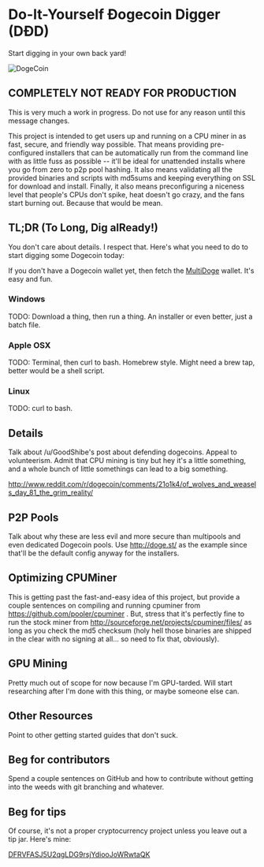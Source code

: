 # Do-It-Yourself Ðogecoin Digger (DÐD)

Start digging in your own back yard!

![DogeCoin](http://static.tumblr.com/ppdj5y9/Ae9mxmxtp/300coin.png)

## COMPLETELY NOT READY FOR PRODUCTION

This is very much a work in progress. Do not use for any reason until this message changes.

This project is intended to get users up and running on a CPU miner in as fast, secure, and friendly way possible. That means providing pre-configured installers that can be automatically run from the command line with as little fuss as possible -- it'll be ideal for unattended installs where you go from zero to p2p pool hashing. It also means validating all the provided binaries and scripts with md5sums and keeping everything on SSL for download and install. Finally, it also means preconfiguring a niceness level that people's CPUs don't spike, heat doesn't go crazy, and the fans start burning out. Because that would be mean.

## TL;DR (**T**o **L**ong, **D**ig al**R**eady!)

You don't care about details. I respect that. Here's what you need to do to start digging some Dogecoin today:

If you don't have a Dogecoin wallet yet, then fetch the [MultiDoge](http://multidoge.org/) wallet. It's easy and fun.

### Windows

TODO: Download a thing, then run a thing. An installer or even better, just a batch file.

### Apple OSX

TODO: Terminal, then curl to bash. Homebrew style. Might need a brew tap, better would be a shell script.

### Linux

TODO: curl to bash.

## Details

Talk about /u/GoodShibe's post about defending dogecoins. Appeal to volunteerism. Admit that CPU mining is tiny but hey it's a little something, and a whole bunch of little somethings can lead to a big something.

http://www.reddit.com/r/dogecoin/comments/21o1k4/of_wolves_and_weasels_day_81_the_grim_reality/

## P2P Pools

Talk about why these are less evil and more secure than multipools and even dedicated Dogecoin pools. Use http://doge.st/ as the example since that'll be the default config anyway for the installers.

## Optimizing CPUMiner

This is getting past the fast-and-easy idea of this project, but provide a couple sentences on compiling and running cpuminer from https://github.com/pooler/cpuminer . But, stress that it's perfectly fine to run the stock miner from http://sourceforge.net/projects/cpuminer/files/ as long as you check the md5 checksum (holy hell those binaries are shipped in the clear with no signing at all... so need to fix that, obviously).

## GPU Mining

Pretty much out of scope for now because I'm GPU-tarded. Will start researching after I'm done with this thing, or maybe someone else can.

## Other Resources

Point to other getting started guides that don't suck.

## Beg for contributors

Spend a couple sentences on GitHub and how to contribute without getting into the weeds with git branching and whatever.

## Beg for tips

Of course, it's not a proper cryptocurrency project unless you leave out a tip jar. Here's mine:

[DFRVFASJ5U2qgLDG9rsjYdiooJoWRwtaQK](http://dogechain.info/address/DFRVFASJ5U2qgLDG9rsjYdiooJoWRwtaQK)

